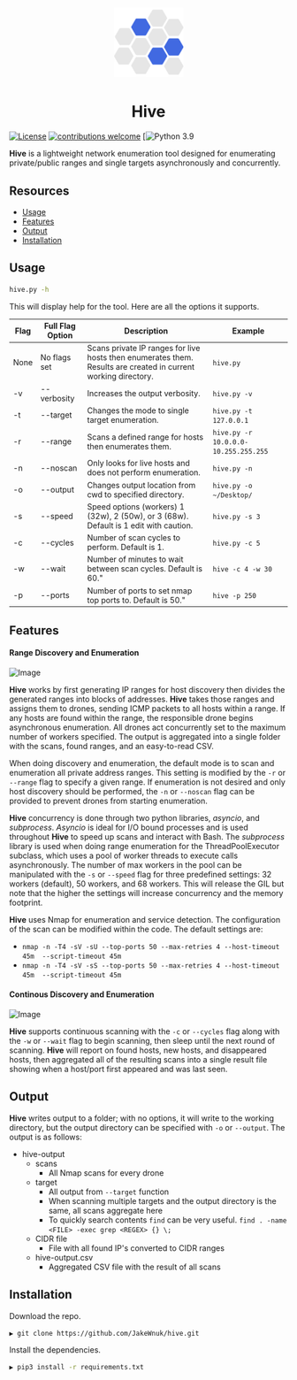 <h1 align="center">
  <img src="static/hive-logo.png" alt="hive" width="125px"></a>
</h1>
<h1 align="center">
 Hive
 </h1>

[![License](https://img.shields.io/badge/license-MIT-blue.svg)](https://opensource.org/licenses/MIT)
[![contributions welcome](https://img.shields.io/badge/contributions-welcome-blue.svg?style=flat)](https://github.com/JakeWnuk/Hive/issues)
[![Python 3.9](https://img.shields.io/badge/Python-3.9-blue)

**Hive** is a lightweight network enumeration tool designed for enumerating private/public ranges and single targets asynchronously and concurrently.

## Resources

-   [Usage](#usage)
-   [Features](#features)
-   [Output](#output)
-   [Installation](#installation)

## Usage

```sh
hive.py -h
```

This will display help for the tool. Here are all the options it supports.

|Flag |  Full Flag Option              | Description  |Example|
|-----|-------------------------|-------------------------------------------------------|-------------------------------|
|None | No flags set  | Scans private IP ranges for live hosts then enumerates them. Results are created in current working directory. |`hive.py`|
|-v | --verbosity |Increases the output verbosity. |`hive.py -v`|
|-t | --target  |Changes the mode to single target enumeration. |`hive.py -t 127.0.0.1`|
|-r | --range  |Scans a defined range for hosts then enumerates them. |`hive.py -r 10.0.0.0-10.255.255.255`|
|-n | --noscan  |Only looks for live hosts and does not perform enumeration. |`hive.py -n`|
|-o | --output  |Changes output location from cwd to specified directory.  |`hive.py -o ~/Desktop/`|
|-s | --speed  |Speed options (workers) 1 (32w), 2 (50w), or 3 (68w). Default is 1 edit with caution. |`hive.py -s 3`|
|-c | --cycles   |Number of scan cycles to perform. Default is 1. | `hive.py -c 5`|
|-w | --wait   |Number of minutes to wait between scan cycles. Default is 60." | `hive -c 4 -w 30`|
|-p | --ports   |Number of ports to set nmap top ports to. Default is 50." | `hive -p 250`|

## Features

#### Range Discovery and Enumeration 
![Image](../master/static/hive-demo.png?raw=true)

**Hive** works by first generating IP ranges for host discovery then divides the generated ranges into blocks of addresses. **Hive** takes those ranges and assigns them to drones, sending ICMP packets to all hosts within a range. If any hosts are found within the range, the responsible drone begins asynchronous enumeration. All drones act concurrently set to the maximum number of workers specified. The output is aggregated into a single folder with the scans, found ranges, and an easy-to-read CSV.

When doing discovery and enumeration, the default mode is to scan and enumeration all private address ranges. This setting is modified by the `-r` or `--range` flag to specify a given range. If enumeration is not desired and only host discovery should be performed, the `-n` or `--noscan` flag can be provided to prevent drones from starting enumeration.

**Hive** concurrency is done through two python libraries, *asyncio*, and *subprocess*. *Asyncio* is ideal for I/O bound processes and is used throughout **Hive** to speed up scans and interact with Bash. The *subprocess* library is used when doing range enumeration for the ThreadPoolExecutor subclass, which uses a pool of worker threads to execute calls asynchronously. The number of max workers in the pool can be manipulated with the `-s` or `--speed` flag for three predefined settings: 32 workers (default), 50 workers, and 68 workers. This will release the GIL but note that the higher the settings will increase concurrency and the memory footprint. 

**Hive** uses Nmap for enumeration and service detection. The configuration of the scan can be modified within the code. The default settings are:

-   `nmap -n -T4 -sV -sU --top-ports 50 --max-retries 4 --host-timeout 45m  --script-timeout 45m`
-   `nmap -n -T4 -sV -sS --top-ports 50 --max-retries 4 --host-timeout 45m  --script-timeout 45m`


#### Continous Discovery and Enumeration
![Image](../master/static/hive-cycles.png?raw=true)

**Hive** supports continuous scanning with the `-c` or `--cycles` flag along with the `-w` or `--wait` flag to begin scanning, then sleep until the next round of scanning. **Hive** will report on found hosts, new hosts, and disappeared hosts, then aggregated all of the resulting scans into a single result file showing when a host/port first appeared and was last seen.

## Output

**Hive** writes output to a folder; with no options, it will write to the working directory, but the output directory can be specified with `-o` or `--output`. The output is as follows:

-   hive-output
    -   scans
        -   All Nmap scans for every drone
    -   target
        -   All output from `--target` function
        -   When scanning multiple targets and the output directory is the same, all scans aggregate here
        -   To quickly search contents `find` can be very useful. `find . -name <FILE> -exec grep <REGEX> {} \;`
    -   CIDR file
        -   File with all found IP's converted to CIDR ranges
    -   hive-output.csv
        -   Aggregated CSV file with the result of all scans

## Installation

Download the repo.

```sh
▶ git clone https://github.com/JakeWnuk/hive.git
```

Install the dependencies.

```sh
▶ pip3 install -r requirements.txt
```

